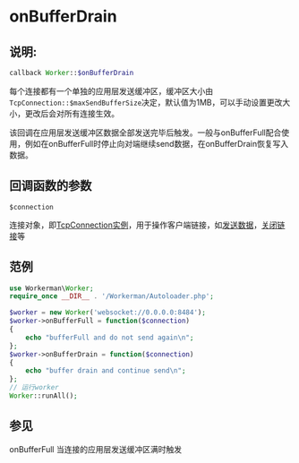# onBufferDrain
## 说明:
```php
callback Worker::$onBufferDrain
```

每个连接都有一个单独的应用层发送缓冲区，缓冲区大小由```TcpConnection::$maxSendBufferSize```决定，默认值为1MB，可以手动设置更改大小，更改后会对所有连接生效。

该回调在应用层发送缓冲区数据全部发送完毕后触发。一般与onBufferFull配合使用，例如在onBufferFull时停止向对端继续send数据，在onBufferDrain恢复写入数据。



## 回调函数的参数

 ``` $connection ```

连接对象，即[TcpConnection实例](http://doc.workerman.net/315157)，用于操作客户端链接，如[发送数据](http://doc.workerman.net/315165)，[关闭链接](http://doc.workerman.net/315168)等


## 范例

```php
use Workerman\Worker;
require_once __DIR__ . '/Workerman/Autoloader.php';

$worker = new Worker('websocket://0.0.0.0:8484');
$worker->onBufferFull = function($connection)
{
    echo "bufferFull and do not send again\n";
};
$worker->onBufferDrain = function($connection)
{
    echo "buffer drain and continue send\n";
};
// 运行worker
Worker::runAll();
```

## 参见
onBufferFull 当连接的应用层发送缓冲区满时触发

